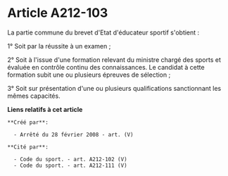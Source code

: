 # Article A212-103

La partie commune du brevet d'Etat d'éducateur sportif s'obtient :

1° Soit par la réussite à un examen ;

2° Soit à l'issue d'une formation relevant du ministre chargé des sports et évaluée en contrôle continu des connaissances. Le
candidat à cette formation subit une ou plusieurs épreuves de sélection ;

3° Soit sur présentation d'une ou plusieurs qualifications sanctionnant les mêmes capacités.

**Liens relatifs à cet article**

	**Créé par**:

	  - Arrêté du 28 février 2008 - art. (V)

	**Cité par**:

	  - Code du sport. - art. A212-102 (V)
	  - Code du sport. - art. A212-111 (V)
